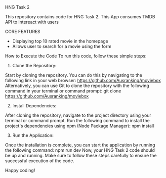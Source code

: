 HNG Task 2

This repository contains code for HNG Task 2.
This App consumes TMDB API to intereact with users

CORE FEATURES

- Displaying top 10 rated movie in the homepage
- Allows user to search for a movie using the form

How to Execute the Code
To run this code, follow these simple steps:

1.  Clone the Repository:

Start by cloning the repository. You can do this by navigating to the following link in your web browser: https://github.com/Ausranking/moviebox
Alternatively, you can use Git to clone the repository with the following command in your terminal or command prompt:
git clone https://github.com/Ausranking/moviebox

2.  Install Dependencies:

After cloning the repository, navigate to the project directory using your terminal or command prompt.
Run the following command to install the project's dependencies using npm (Node Package Manager):
npm install

3.  Run the Application:

Once the installation is complete, you can start the application by running the following command:
npm run dev
Now, your HNG Task 2 code should be up and running. Make sure to follow these steps carefully to ensure the successful execution of the code.

Happy coding!
